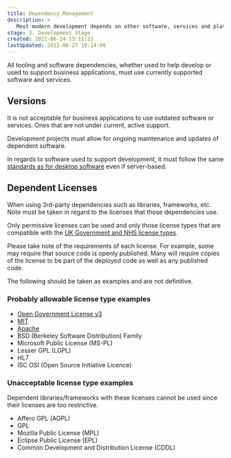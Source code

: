 ```yaml
---
title: Dependency Management
description: >
   Most modern development depends on other software, services and platforms. This standard provides requirements and recommendations for dependency and version management.
stage: 3. Development Stage
created: 2022-06-24 13:11:23
lastUpdated: 2022-06-27 10:14:09
---
```


All tooling and software dependencies, whether used to help develop or used to support business applications, must use currently supported software and services.

## Versions

It is not acceptable for business applications to use outdated software or services. Ones that are not under current, active support.

Development projects must allow for ongoing maintenance and updates of dependent software.

In regards to software used to support development, it must follow the same [standards as for desktop software](euc/permitted-versions.md) even if server-based.

## Dependent Licenses

When using 3rd-party dependencies such as libraries, frameworks, etc. Note must be taken in regard to the licenses that those dependencies use.

Only permissive licenses can be used and only those license types that are compatible with the [UK Government and NHS license types](application-development/common-dev/code-license-and-copyright.md).

Please take note of the requirements of each license. For example, some may require that source code is openly published. Many will require copies of the license to be part of the deployed code as well as any published code.

The following should be taken as examples and are not definitive.

### Probably allowable license type examples

* [Open Government License v3](http://www.nationalarchives.gov.uk/doc/open-government-licence/version/3/)
* [MIT](https://opensource.org/licenses/MIT)
* [Apache](https://www.apache.org/licenses/LICENSE-2.0)
* BSD (Berkeley Software Distribution) Family
* Microsoft Public License (MS-PL)
* Lesser GPL (LGPL)
* HL7
* ISC OSI (Open Source Initiative Licence)

### Unacceptable license type examples

Dependent libraries/frameworks with these licenses cannot be used since their licenses are too restrictive.

* Affero GPL (AGPL)
* GPL
* Mozilla Public License (MPL)
* Eclipse Public License (EPL)
* Common Development and Distribution License (CDDL)
